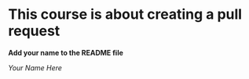 # This course is about creating a pull request
**Add **your** name to the README file**

_Your Name Here_
